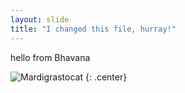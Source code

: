 ```yaml
---
layout: slide
title: "I changed this file, hurray!"
---
```


hello from Bhavana 

![Mardigrastocat](https://octodex.github.com/images/Mardigrastocat.png)
{: .center}

